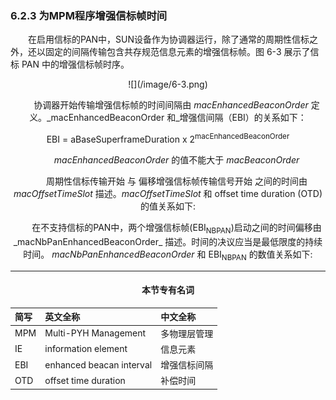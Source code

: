 ### 6.2.3 为MPM程序增强信标帧时间

　　在启用信标的PAN中，SUN设备作为协调器运行，除了通常的周期性信标之外，还以固定的间隔传输包含共存规范信息元素的增强信标帧。图 6-3 展示了信标 PAN 中的增强信标帧时序。

<div align=center>![](/image/6-3.png)

　　协调器开始传输增强信标帧的时间间隔由 _macEnhancedBeaconOrder_ 定义。_macEnhancedBeaconOrder 和_增强信间隔（EBI）的关系如下：

EBI = aBaseSuperframeDuration x 2<sup>macEnhancedBeaconOrder</sup>

　　_macEnhancedBeaconOrder_ 的值不能大于 _macBeaconOrder_

　　周期性信标传输开始 与 偏移增强信标帧传输信号开始 之间的时间由 _macOffsetTimeSlot_ 描述。_macOffsetTimeSlot_ 和 offset time duration (OTD)的值关系如下:

　　在不支持信标的PAN中，两个增强信标帧(EBI<sub>NBPAN</sub>)启动之间的时间偏移由_macNbPanEnhancedBeaconOrder_ 描述。时间的决议应当是最低限度的持续时间。 _macNbPanEnhancedBeaconOrder_ 和 EBI<sub>NBPAN</sub> 的数值关系如下:

---

#### 本节专有名词

| 简写 | 英文全称 | 中文全称 |
| :--- | :--- | :--- |
| MPM | Multi-PYH Management | 多物理层管理 |
| IE | information element | 信息元素 |
| EBI | enhanced beacan interval | 增强信标间隔  |
| OTD | offset time duration    | 补偿时间



